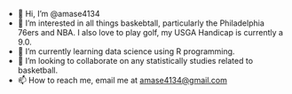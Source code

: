 - 👋 Hi, I’m @amase4134
- 👀 I’m interested in all things baskebtall, particularly the Philadelphia 76ers and NBA. I also love to play golf, my USGA Handicap is currently a 9.0.
- 🌱 I’m currently learning data science using R programming. 
- 💞️ I’m looking to collaborate on any statistically studies related to basketball. 
- 📫 How to reach me, email me at amase4134@gmail.com

<!---
amase4134/amase4134 is a ✨ special ✨ repository because its `README.md` (this file) appears on your GitHub profile.
You can click the Preview link to take a look at your changes.
--->
